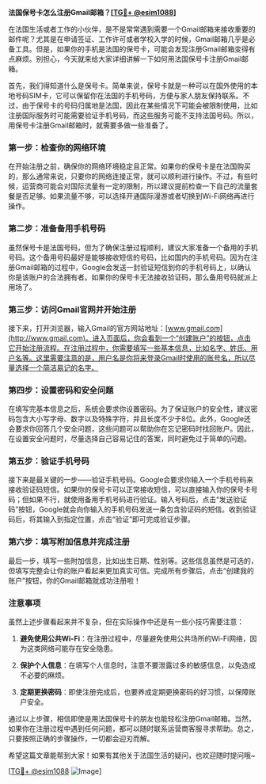 **法国保号卡怎么注册Gmail邮箱？[[TG💪+ @esim1088](https://t.me/s/esim1088)]**

在法国生活或者工作的小伙伴，是不是常常遇到需要一个Gmail邮箱来接收重要的邮件呢？尤其是在申请签证、工作许可或者学校入学的时候，Gmail邮箱几乎是必备工具。但是，如果你的手机是法国的保号卡，可能会发现注册Gmail邮箱变得有点麻烦。别担心，今天就来给大家详细讲解一下如何用法国保号卡注册Gmail邮箱。

首先，我们得知道什么是保号卡。简单来说，保号卡就是一种可以在国外使用的本地号码SIM卡，它可以保留你在法国的手机号码，方便与家人朋友保持联系。不过，由于保号卡的号码归属地是法国，因此在某些情况下可能会被限制使用，比如注册国际服务时可能需要验证手机号码，而这些服务可能不支持法国号码。所以，用保号卡注册Gmail邮箱时，就需要多做一些准备了。

### 第一步：检查你的网络环境

在开始注册之前，确保你的网络环境稳定且正常。如果你的保号卡是在法国购买的，那么通常来说，只要你的网络连接正常，就可以顺利进行操作。不过，有些时候，运营商可能会对国际流量有一定的限制，所以建议提前检查一下自己的流量套餐是否足够。如果流量不够，可以选择开通国际漫游或者切换到Wi-Fi网络再进行操作。

### 第二步：准备备用手机号码

虽然保号卡是法国号码，但为了确保注册过程顺利，建议大家准备一个备用的手机号码。这个备用号码最好是能够接收短信的号码，比如国内的手机号码。因为在注册Gmail邮箱的过程中，Google会发送一封验证短信到你的手机号码上，以确认你是该账户的合法拥有者。如果你的保号卡无法接收验证码，那么备用号码就派上用场了。

### 第三步：访问Gmail官网并开始注册

接下来，打开浏览器，输入Gmail的官方网站地址：[www.gmail.com](http://www.gmail.com)。进入页面后，你会看到一个“创建账户”的按钮，点击它开始注册流程。在注册过程中，你需要填写一些基本信息，比如名字、姓氏、用户名等。这里需要注意的是，用户名是你将来登录Gmail时使用的账号名，所以尽量选择一个简洁易记的名字。

### 第四步：设置密码和安全问题

在填写完基本信息之后，系统会要求你设置密码。为了保证账户的安全性，建议密码包含大小写字母、数字以及特殊字符，并且长度不少于8位。此外，Google还会要求你回答几个安全问题，这些问题可以帮助你在忘记密码时找回账户。因此，在设置安全问题时，尽量选择自己容易记住的答案，同时避免过于简单的问题。

### 第五步：验证手机号码

接下来是最关键的一步——验证手机号码。Google会要求你输入一个手机号码来接收验证码短信。如果你的保号卡可以正常接收短信，可以直接输入你的保号卡号码；但如果不行，就使用备用手机号码进行验证。输入号码后，点击“发送验证码”按钮，Google就会向你输入的手机号码发送一条包含验证码的短信。收到验证码后，将其输入到指定位置，点击“验证”即可完成验证步骤。

### 第六步：填写附加信息并完成注册

最后一步，填写一些附加信息，比如出生日期、性别等。这些信息虽然是可选的，但填写完整会让你的账户看起来更加真实可信。完成所有步骤后，点击“创建我的账户”按钮，你的Gmail邮箱就成功注册啦！

### 注意事项

虽然上述步骤看起来并不复杂，但在实际操作中还是有一些小技巧需要注意：

1. **避免使用公共Wi-Fi**：在注册过程中，尽量避免使用公共场所的Wi-Fi网络，因为这类网络可能存在安全隐患。
   
2. **保护个人信息**：在填写个人信息时，注意不要泄露过多的敏感信息，以免造成不必要的麻烦。

3. **定期更换密码**：即使注册完成后，也要养成定期更换密码的好习惯，以保障账户安全。

通过以上步骤，相信即使是用法国保号卡的朋友也能轻松注册Gmail邮箱。当然，如果你在注册过程中遇到任何问题，都可以随时联系运营商客服寻求帮助。总之，只要按照正确的步骤操作，一切都会迎刃而解。

希望这篇文章能帮到大家！如果有其他关于法国生活的疑问，也欢迎随时提问哦~

[[TG💪+ @esim1088](https://t.me/s/esim1088) ![Image](https://i.postimg.cc/4NQfJmqS/Snipaste-2025-05-13-00-14-12.png)]